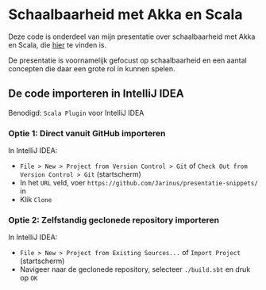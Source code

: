 # Schaalbaarheid met Akka en Scala
Deze code is onderdeel van mijn presentatie over schaalbaarheid met Akka en Scala, die
[hier](https://docs.google.com/presentation/d/1SPwEJwpg4ViD_nBHZ5y-gF_FlGzZFiq_aSjuPbsb1hg/edit?usp=sharing) te vinden
is.

De presentatie is voornamelijk gefocust op schaalbaarheid en een aantal concepten die daar een grote rol in kunnen
spelen.

## De code importeren in IntelliJ IDEA
Benodigd: `Scala Plugin` voor IntelliJ IDEA

### Optie 1: Direct vanuit GitHub importeren
In IntelliJ IDEA:
* `File > New > Project from Version Control > Git` of `Check Out from Version Control > Git` (startscherm)
* In het `URL` veld, voer `https://github.com/Jarinus/presentatie-snippets/` in
* Klik `Clone`

### Optie 2: Zelfstandig geclonede repository importeren
In IntelliJ IDEA:
* `File > New > Project from Existing Sources...` of `Import Project` (startscherm)
* Navigeer naar de geclonede repository, selecteer `./build.sbt` en druk op `OK`
